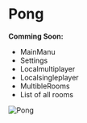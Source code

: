 # Pong

__Comming Soon:__

* MainManu
* Settings
* Localmultiplayer
* Localsingleplayer
* MultibleRooms
* List of all rooms

![Pong](https://user-images.githubusercontent.com/71791359/117164201-afd37c00-adc4-11eb-9776-3ff4166065cf.png)


